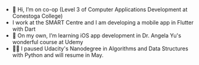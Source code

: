 - 👋 Hi, I’m on co-op (Level 3 of Computer Applications Development at Conestoga College)
- I work at the SMART Centre and I am developing a mobile app in Flutter with Dart
- 🌱 On my own, I’m learning iOS app development in Dr. Angela Yu's wonderful course at Udemy
- :woman_technologist: I paused Udacity's Nanodegree in Algorithms and Data Structures with Python and will resume in May.

<!---
martamitchell/martamitchell is a ✨ special ✨ repository because its `README.md` (this file) appears on your GitHub profile.
You can click the Preview link to take a look at your changes.
--->
